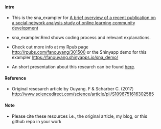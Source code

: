 #### Intro
- This is the sna_exampler for [A brief overview of a recent publication on a social network analysis study of online learning community development](http://fanouyang.net/2017/07/28/a-brief-overview-of-a-recent-publication-on-a-social-network-analysis-study-of-online-learning-community-development/)

- sna_exampler.Rmd shows coding process and relevant explanations. 

- Check out more info at my Rpub page http://rpubs.com/fanouyang/301500 or the Shinyapp demo for this exampler https://fanouyang.shinyapps.io/sna_demo/

- An short presentation about this research can be found [here](http://audioslides.elsevier.com/ViewerSmall.aspx?doi=10.1016/j.iheduc.2017.07.002&Source=0&resumeTime=0&resumeSlideIndex=0&width=800&height=639).

#### Reference
- Original resesarch article by Ouyang. F & Scharber C. (2017) http://www.sciencedirect.com/science/article/pii/S1096751616302585

#### Note
- Please cite these resources i.e., the original article, my blog, or this github repo in your work

